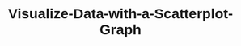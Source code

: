 # Visualize-Data-with-a-Scatterplot-Graph
<!DOCTYPE html>
<html lang="en">
<head>
    <meta charset="UTF-8">
    <meta name="viewport" content="width=device-width, initial-scale=1.0">
    <title>Scatterplot Graph</title>
    <script src="https://d3js.org/d3.v7.min.js"></script>
    <style>
        /* Add your CSS styles here */
        body {
            font-family: Arial, sans-serif;
            text-align: center;
        }

        h1 {
            margin-bottom: 20px;
        }

        #chart {
            display: block;
            margin: 0 auto;
        }

        .dot {
            fill: steelblue;
        }

        #tooltip {
            position: absolute;
            background-color: lightgray;
            padding: 5px;
            border-radius: 5px;
            display: none;
            font-size: 14px;
        }

        .tick text {
            font-size: 12px;
        }

        #legend {
            font-size: 14px;
            font-weight: bold;
        }
    </style>
</head>
<body>
    <h1 id="title">Scatterplot Graph</h1>
    <svg id="chart"></svg>
    <div id="tooltip"></div>
    <div id="legend">Legend: Cyclist data</div>

    <!-- Load the FCC Test Script -->
    <script src="https://cdn.freecodecamp.org/testable-projects-fcc/v1/bundle.js"></script>

    <script>
        const url = "https://raw.githubusercontent.com/freeCodeCamp/ProjectReferenceData/master/cyclist-data.json";

        // Set dimensions for the chart
        const margin = { top: 50, right: 30, bottom: 50, left: 60 };
        const width = 800 - margin.left - margin.right;
        const height = 400 - margin.top - margin.bottom;

        const svg = d3.select("#chart")
            .attr("width", width + margin.left + margin.right)
            .attr("height", height + margin.top + margin.bottom)
          .append("g")
            .attr("transform", `translate(${margin.left}, ${margin.top})`);

        // Load the data
        d3.json(url).then(data => {

            // Parse data
            data.forEach(d => {
                d.Place = +d.Place;
                d.Seconds = +d.Seconds;
                d.Time = new Date(d.Seconds * 1000); // Convert seconds to Date
                d.Year = +d.Year;
            });

            // Set scales
            const xScale = d3.scaleLinear()
                .domain([d3.min(data, d => d.Year) - 1, d3.max(data, d => d.Year) + 1])
                .range([0, width]);

            const yScale = d3.scaleTime()
                .domain([d3.min(data, d => d.Time), d3.max(data, d => d.Time)])
                .range([0, height]);

            // Define axes
            const xAxis = d3.axisBottom(xScale).tickFormat(d3.format("d"));
            const yAxis = d3.axisLeft(yScale).tickFormat(d3.timeFormat("%M:%S"));

            // Append x-axis
            svg.append("g")
                .attr("id", "x-axis")
                .attr("transform", `translate(0, ${height})`)
                .call(xAxis);

            // Append y-axis
            svg.append("g")
                .attr("id", "y-axis")
                .call(yAxis);

            // Append dots
            svg.selectAll(".dot")
                .data(data)
                .enter()
                .append("circle")
                .attr("class", "dot")
                .attr("cx", d => xScale(d.Year))
                .attr("cy", d => yScale(d.Time))
                .attr("r", 5)
                .attr("data-xvalue", d => d.Year)
                .attr("data-yvalue", d => d.Time)
                .on("mouseover", (event, d) => {
                    const tooltip = d3.select("#tooltip");
                    tooltip.style("display", "block")
                        .style("left", `${event.pageX + 5}px`)
                        .style("top", `${event.pageY - 28}px`)
                        .attr("data-year", d.Year)
                        .html(`Year: ${d.Year}<br>Time: ${d3.timeFormat("%M:%S")(d.Time)}`);
                })
                .on("mouseout", () => {
                    d3.select("#tooltip").style("display", "none");
                });

            // Add legend
            svg.append("text")
                .attr("id", "legend")
                .attr("x", width - 100)
                .attr("y", height - 300)
                .text("Legend: Cyclist data");
        });
    </script>
</body>
</html>
